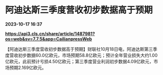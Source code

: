# 阿迪达斯三季度营收初步数据高于预期

**2023-10-17 16:37**

**https://api3.cls.cn/share/article/1487981?os=web&sv=7.7.5&app=CailianpressWeb**

【阿迪达斯三季度营收初步数据高于预期】财联社10月18日电，阿迪达斯第三季度营收初步数据60.0亿欧元，市场预期58.8亿欧元；预计全年营业损失大约1.00亿欧元，此前预计亏损4.50亿欧元；第三季度营业利润初步数据4.09亿欧元，市场预期2.169亿欧元。